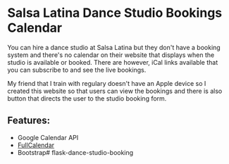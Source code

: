 # Salsa Latina Dance Studio Bookings Calendar

You can hire a dance studio at Salsa Latina but they don't have a booking system and there's no calendar on their website that displays when the studio is available or booked. 
There are however, iCal links available that you can subscribe to and see the live bookings.

My friend that I train with regulary doesn't have an Apple device so I created this website so that users can view the bookings and there is also button that directs the user to the studio booking form.

## Features: 
- Google Calendar API
- [FullCalendar](https://fullcalendar.io/)
- Bootstrap# flask-dance-studio-booking
